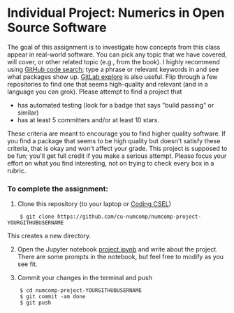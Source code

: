 # Individual Project: Numerics in Open Source Software

The goal of this assignment is to investigate how concepts from this class appear in
real-world software.  You can pick any topic that we have covered, will cover, or other
related topic (e.g., from the book).  I highly recommend using [GitHub code
search](https://github.com/search); type a phrase or relevant keywords in and see what
packages show up.  [GitLab explore](https://gitlab.com/explore) is also useful.  Flip
through a few repositories to find one that seems high-quality and relevant (and in a
language you can grok).  Please attempt to find a project that

* has automated testing (look for a badge that says "build passing" or similar)
* has at least 5 committers and/or at least 10 stars.

These criteria are meant to encourage you to find higher quality software.  If you find a
package that seems to be high quality but doesn't satisfy these criteria, that is okay and
won't affect your grade.  This project is supposed to be fun; you'll get full credit if
you make a serious attempt.  Please focus your effort on what you find interesting, not on
trying to check every box in a rubric.

### To complete the assignment:

1. Clone this repository (to your laptop or [Coding CSEL](https://coding.csel.io))
```
    $ git clone https://github.com/cu-numcomp/numcomp-project-YOURGITHUBUSERNAME
```
   This creates a new directory.

2. Open the Jupyter notebook [project.ipynb](project.ipynb) and write about the project.
   There are some prompts in the notebook, but feel free to modify as you see fit.

3. Commit your changes in the terminal and push
```
    $ cd numcomp-project-YOURGITHUBUSERNAME
    $ git commit -am done
    $ git push
```
